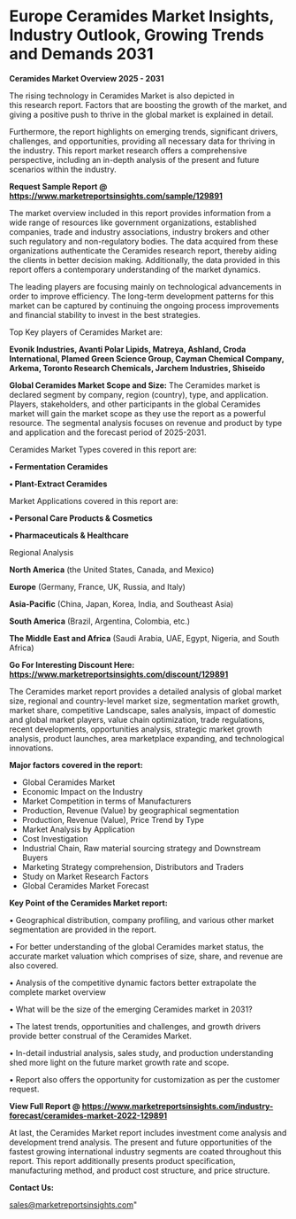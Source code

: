# Europe Ceramides Market Insights, Industry Outlook, Growing Trends and Demands 2031

<Strong> Ceramides Market Overview 2025 - 2031</strong>

The rising technology in Ceramides Market is also depicted in this research report. Factors that are boosting the growth of the market, and giving a positive push to thrive in the global market is explained in detail.

Furthermore, the report highlights on emerging trends, significant drivers, challenges, and opportunities, providing all necessary data for thriving in the industry. This report market research offers a comprehensive perspective, including an in-depth analysis of the present and future scenarios within the industry.

<strong>Request Sample Report @ <a href=https://www.marketreportsinsights.com/sample/129891>https://www.marketreportsinsights.com/sample/129891</a></strong>

The market overview included in this report provides information from a wide range of resources like government organizations, established companies, trade and industry associations, industry brokers and other such regulatory and non-regulatory bodies. The data acquired from these organizations authenticate the Ceramides research report, thereby aiding the clients in better decision making. Additionally, the data provided in this report offers a contemporary understanding of the market dynamics.

The leading players are focusing mainly on technological advancements in order to improve efficiency. The long-term development patterns for this market can be captured by continuing the ongoing process improvements and financial stability to invest in the best strategies.

Top Key players of Ceramides Market are:

<strong>Evonik Industries, Avanti Polar Lipids, Matreya, Ashland, Croda International, Plamed Green Science Group, Cayman Chemical Company, Arkema, Toronto Research Chemicals, Jarchem Industries, Shiseido</strong>

<strong><b>Global Ceramides Market Scope and Size:</b></strong>
The Ceramides market is declared segment by company, region (country), type, and application. Players, stakeholders, and other participants in the global Ceramides market will gain the market scope as they use the report as a powerful resource. The segmental analysis focuses on revenue and product by type and application and the forecast period of 2025-2031.

Ceramides Market Types covered in this report are:

<strong>• Fermentation Ceramides

• Plant-Extract Ceramides</strong>

Market Applications covered in this report are:

<strong>• Personal Care Products & Cosmetics

• Pharmaceuticals & Healthcare</strong> 

Regional Analysis

<strong>North America</strong> (the United States, Canada, and Mexico)

<strong>Europe</strong> (Germany, France, UK, Russia, and Italy)

<strong>Asia-Pacific</strong> (China, Japan, Korea, India, and Southeast Asia)

<strong>South America</strong> (Brazil, Argentina, Colombia, etc.)

<strong>The Middle East and Africa</strong> (Saudi Arabia, UAE, Egypt, Nigeria, and South Africa)

<strong>Go For Interesting Discount Here: <a href=https://www.marketreportsinsights.com/discount/129891>https://www.marketreportsinsights.com/discount/129891</a></strong>

The Ceramides market report provides a detailed analysis of global market size, regional and country-level market size, segmentation market growth, market share, competitive Landscape, sales analysis, impact of domestic and global market players, value chain optimization, trade regulations, recent developments, opportunities analysis, strategic market growth analysis, product launches, area marketplace expanding, and technological innovations.

<strong><b>Major factors covered in the report:</b></strong>
<ul>
  <li>Global Ceramides Market </li>
  <li>Economic Impact on the Industry</li>
  <li>Market Competition in terms of Manufacturers</li>
  <li>Production, Revenue (Value) by geographical segmentation</li>
  <li>Production, Revenue (Value), Price Trend by Type</li>
  <li>Market Analysis by Application</li>
  <li>Cost Investigation</li>
  <li>Industrial Chain, Raw material sourcing strategy and Downstream Buyers</li>
  <li>Marketing Strategy comprehension, Distributors and Traders</li>
  <li>Study on Market Research Factors</li>
  <li>Global Ceramides Market Forecast</li>
</ul>

<strong><b>Key Point of the Ceramides Market report:</b></strong>

• Geographical distribution, company profiling, and various other market segmentation are provided in the report.

• For better understanding of the global Ceramides market status, the accurate market valuation which comprises of size, share, and revenue are also covered.

• Analysis of the competitive dynamic factors better extrapolate the complete market overview

• What will be the size of the emerging Ceramides market in 2031?

• The latest trends, opportunities and challenges, and growth drivers provide better construal of the Ceramides Market.

• In-detail industrial analysis, sales study, and production understanding shed more light on the future market growth rate and scope.

• Report also offers the opportunity for customization as per the customer request.

<strong><b>View Full Report @ <a href=https://www.marketreportsinsights.com/industry-forecast/ceramides-market-2022-129891>https://www.marketreportsinsights.com/industry-forecast/ceramides-market-2022-129891</a></b></strong>


At last, the Ceramides Market report includes investment come analysis and development trend analysis. The present and future opportunities of the fastest growing international industry segments are coated throughout this report. This report additionally presents product specification, manufacturing method, and product cost structure, and price structure.

<strong>Contact Us:</strong>

sales@marketreportsinsights.com"
